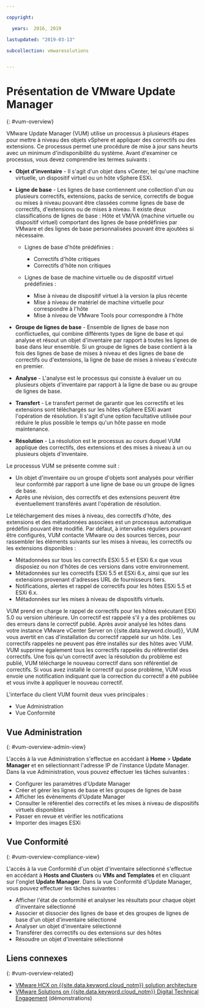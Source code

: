 ```yaml
---

copyright:

  years:  2016, 2019

lastupdated: "2019-03-13"

subcollection: vmwaresolutions


---
```


# Présentation de VMware Update Manager
{: #vum-overview}

VMware Update Manager (VUM) utilise un processus à plusieurs étapes pour mettre à niveau des objets vSphere et appliquer des correctifs ou des extensions. Ce processus permet une procédure de mise à jour sans heurts avec un minimum d'indisponibilité du système. Avant d'examiner ce processus, vous devez comprendre les termes suivants :
* **Objet d'inventaire** - Il s'agit d'un objet dans vCenter, tel qu'une machine virtuelle, un dispositif virtuel ou un hôte vSphere ESXi.
* **Ligne de base** - Les lignes de base contiennent une collection d'un ou plusieurs correctifs, extensions, packs de service, correctifs de bogue ou mises à niveau pouvant être classées comme lignes de base de correctifs, d'extensions ou de mises à niveau. Il existe deux classifications de lignes de base : Hôte et VM/VA (machine virtuelle ou dispositif virtuel) comportant des lignes de base prédéfinies par VMware et des lignes de base personnalisées pouvant être ajoutées si nécessaire.
  - Lignes de base d'hôte prédéfinies :
    - Correctifs d'hôte critiques
    - Correctifs d'hôte non critiques

  - Lignes de base de machine virtuelle ou de dispositif virtuel prédéfinies :
    - Mise à niveau de dispositif virtuel à la version la plus récente
    - Mise à niveau de matériel de machine virtuelle pour correspondre à l'hôte
    - Mise à niveau de VMware Tools pour correspondre à l'hôte

* **Groupe de lignes de base** - Ensemble de lignes de base non conflictuelles, qui combine différents types de ligne de base et qui analyse et résout un objet d'inventaire par rapport à toutes les lignes de base dans leur ensemble. Si un groupe de lignes de base contient à la fois des lignes de base de mises à niveau et des lignes de base de correctifs ou d'extensions, la ligne de base de mises à niveau s'exécute en premier.
* **Analyse** - L'analyse est le processus qui consiste à évaluer un ou plusieurs objets d'inventaire par rapport à la ligne de base ou au groupe de lignes de base.
* **Transfert** - Le transfert permet de garantir que les correctifs et les extensions sont téléchargés sur les hôtes vSphere ESXi avant l'opération de résolution. Il s'agit d'une option facultative utilisée pour réduire le plus possible le temps qu'un hôte passe en mode maintenance.
* **Résolution** - La résolution est le processus au cours duquel VUM applique des correctifs, des extensions et des mises à niveau à un ou plusieurs objets d'inventaire.

Le processus VUM se présente comme suit :
* Un objet d'inventaire ou un groupe d'objets sont analysés pour vérifier leur conformité par rapport à une ligne de base ou un groupe de lignes de base.
* Après une révision, des correctifs et des extensions peuvent être éventuellement transférés avant l'opération de résolution.

Le téléchargement des mises à niveau, des correctifs d'hôte, des extensions et des métadonnées associées est un processus automatique prédéfini pouvant être modifié. Par défaut, à intervalles réguliers pouvant être configurés, VUM contacte VMware ou des sources tierces, pour rassembler les éléments suivants sur les mises à niveau, les correctifs ou les extensions disponibles :

* Métadonnées sur tous les correctifs ESXi 5.5 et ESXi 6.x que vous disposiez ou non d'hôtes de ces versions dans votre environnement.
* Métadonnées sur les correctifs ESXi 5.5 et ESXi 6.x, ainsi que sur les extensions provenant d'adresses URL de fournisseurs tiers.
* Notifications, alertes et rappel de correctifs pour les hôtes ESXi 5.5 et ESXi 6.x.
* Métadonnées sur les mises à niveau de dispositifs virtuels.

VUM prend en charge le rappel de correctifs pour les hôtes exécutant ESXi 5.0 ou version ultérieure. Un correctif est rappelé s'il y a des problèmes ou des erreurs dans le correctif publié. Après avoir analysé les hôtes dans votre instance VMware vCenter Server on {{site.data.keyword.cloud}}, VUM vous avertit en cas d'installation du correctif rappelé sur un hôte. Les correctifs rappelés ne peuvent pas être installés sur des hôtes avec VUM. VUM supprime également tous les correctifs rappelés du référentiel des correctifs. Une fois qu'un correctif avec la résolution du problème est publié, VUM télécharge le nouveau correctif dans son référentiel de correctifs. Si vous avez installé le correctif qui pose problème, VUM vous envoie une notification indiquant que la correction du correctif a été publiée et vous invite à appliquer le nouveau correctif.

L'interface du client VUM fournit deux vues principales :
*	Vue Administration
*	Vue Conformité

##	Vue Administration
{: #vum-overview-admin-view}

L'accès à la vue Administration s'effectue en accédant à **Home** > **Update Manager** et en sélectionnant l'adresse IP de l'instance Update Manager. Dans la vue Administration, vous pouvez effectuer les tâches suivantes :
*	Configurer les paramètres d'Update Manager
*	Créer et gérer les lignes de base et les groupes de lignes de base
*	Afficher les événements d'Update Manager
*	Consulter le référentiel des correctifs et les mises à niveau de dispositifs virtuels disponibles
*	Passer en revue et vérifier les notifications
*	Importer des images ESXi

##	Vue Conformité
{: #vum-overview-compliance-view}

L'accès à la vue Conformité d'un objet d'inventaire sélectionné s'effectue en accédant à **Hosts and Clusters** ou **VMs and Templates** et en cliquant sur l'onglet **Update Manager**. Dans la vue Conformité d'Update Manager, vous pouvez effectuer les tâches suivantes :
*	Afficher l'état de conformité et analyser les résultats pour chaque objet d'inventaire sélectionné
*	Associer et dissocier des lignes de base et des groupes de lignes de base d'un objet d'inventaire sélectionné
*	Analyser un objet d'inventaire sélectionné
*	Transférer des correctifs ou des extensions sur des hôtes
*	Résoudre un objet d'inventaire sélectionné

## Liens connexes
{: #vum-overview-related}

* [VMware HCX on {{site.data.keyword.cloud_notm}} solution architecture](/docs/services/vmwaresolutions/services?topic=vmware-solutions-hcx-archi-intro#hcx-archi-intro)
* [VMware Solutions on {{site.data.keyword.cloud_notm}} Digital Technical Engagement](https://ibm-dte.mybluemix.net/ibm-vmware) (démonstrations)
